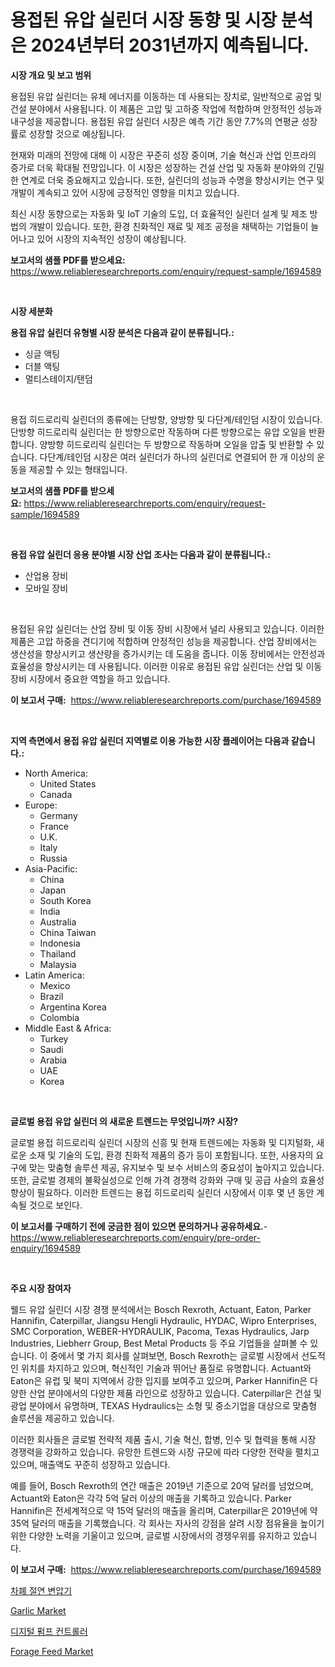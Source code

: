 <p><h1>용접된 유압 실린더 시장 동향 및 시장 분석은 2024년부터 2031년까지 예측됩니다.</h1></p><p><strong>시장 개요 및 보고 범위</strong></p>
<p><p>용접된 유압 실린더는 유체 에너지를 이동하는 데 사용되는 장치로, 일반적으로 공업 및 건설 분야에서 사용됩니다. 이 제품은 고압 및 고하중 작업에 적합하며 안정적인 성능과 내구성을 제공합니다. 용접된 유압 실린더 시장은 예측 기간 동안 7.7%의 연평균 성장률로 성장할 것으로 예상됩니다.</p><p>현재와 미래의 전망에 대해 이 시장은 꾸준히 성장 중이며, 기술 혁신과 산업 인프라의 증가로 더욱 확대될 전망입니다. 이 시장은 성장하는 건설 산업 및 자동화 분야와의 긴밀한 연계로 더욱 중요해지고 있습니다. 또한, 실린더의 성능과 수명을 향상시키는 연구 및 개발이 계속되고 있어 시장에 긍정적인 영향을 미치고 있습니다.</p><p>최신 시장 동향으로는 자동화 및 IoT 기술의 도입, 더 효율적인 실린더 설계 및 제조 방법의 개발이 있습니다. 또한, 환경 친화적인 재료 및 제조 공정을 채택하는 기업들이 늘어나고 있어 시장의 지속적인 성장이 예상됩니다.</p></p>
<p><strong>보고서의 샘플 PDF를 받으세요:</strong> <a href="https://www.reliableresearchreports.com/enquiry/request-sample/1694589">https://www.reliableresearchreports.com/enquiry/request-sample/1694589</a></p>
<p>&nbsp;</p>
<p><strong>시장 세분화</strong></p>
<p><strong>용접 유압 실린더 유형별 시장 분석은 다음과 같이 분류됩니다.:</strong></p>
<p><ul><li>싱글 액팅</li><li>더블 액팅</li><li>멀티스테이지/탠덤</li></ul></p>
<p>&nbsp;</p>
<p><p>용접 히드로리릭 실린더의 종류에는 단방향, 양방향 및 다단계/테인덤 시장이 있습니다. 단방향 히드로리릭 실린더는 한 방향으로만 작동하며 다른 방향으로는 유압 오일을 반환합니다. 양방향 히드로리릭 실린더는 두 방향으로 작동하며 오일을 압출 및 반환할 수 있습니다. 다단계/테인덤 시장은 여러 실린더가 하나의 실린더로 연결되어 한 개 이상의 운동을 제공할 수 있는 형태입니다.</p></p>
<p><strong>보고서의 샘플 PDF를 받으세요:</strong>&nbsp;<a href="https://www.reliableresearchreports.com/enquiry/request-sample/1694589">https://www.reliableresearchreports.com/enquiry/request-sample/1694589</a></p>
<p>&nbsp;</p>
<p><strong> 용접 유압 실린더 응용 분야별 시장 산업 조사는 다음과 같이 분류됩니다.:</strong></p>
<p><ul><li>산업용 장비</li><li>모바일 장비</li></ul></p>
<p>&nbsp;</p>
<p><p>용접된 유압 실린더는 산업 장비 및 이동 장비 시장에서 널리 사용되고 있습니다. 이러한 제품은 고압 하중을 견디기에 적합하며 안정적인 성능을 제공합니다. 산업 장비에서는 생산성을 향상시키고 생산량을 증가시키는 데 도움을 줍니다. 이동 장비에서는 안전성과 효율성을 향상시키는 데 사용됩니다. 이러한 이유로 용접된 유압 실린더는 산업 및 이동 장비 시장에서 중요한 역할을 하고 있습니다.</p></p>
<p><strong>이 보고서 구매:</strong>&nbsp; <a href="https://www.reliableresearchreports.com/purchase/1694589">https://www.reliableresearchreports.com/purchase/1694589</a></p>
<p>&nbsp;</p>
<p><strong>지역 측면에서 용접 유압 실린더 지역별로 이용 가능한 시장 플레이어는 다음과 같습니다.:</strong></p>
<p><ul>
    <li>
        North America:
        <ul>
            <li>United States</li>
            <li>Canada</li>
        </ul>
    </li>
    <li>
        Europe:
        <ul>
            <li>Germany</li>
            <li>France</li>
            <li>U.K.</li>
            <li>Italy</li>
            <li>Russia</li>
        </ul>
    </li>
    <li>
        Asia-Pacific:
        <ul>
            <li>China</li>
            <li>Japan</li>
            <li>South Korea</li>
            <li>India</li>
            <li>Australia</li>
            <li>China Taiwan</li>
            <li>Indonesia</li>
            <li>Thailand</li>
            <li>Malaysia</li>
        </ul>
    </li>
    <li>
        Latin America:
        <ul>
            <li>Mexico</li>
            <li>Brazil</li>
            <li>Argentina Korea</li>
            <li>Colombia</li>
        </ul>
    </li>
    <li>
        Middle East & Africa:
        <ul>
            <li>Turkey</li>
            <li>Saudi</li>
            <li>Arabia</li>
            <li>UAE</li>
            <li>Korea</li>
        </ul>
    </li>
    </ul></p>
<p>&nbsp;</p>
<p><strong>글로벌 용접 유압 실린더 의 새로운 트렌드는 무엇입니까? 시장?</strong></p>
<p><p>글로벌 용접 히드로리릭 실린더 시장의 신흥 및 현재 트렌드에는 자동화 및 디지털화, 새로운 소재 및 기술의 도입, 환경 친화적 제품의 증가 등이 포함됩니다. 또한, 사용자의 요구에 맞는 맞춤형 솔루션 제공, 유지보수 및 보수 서비스의 중요성이 높아지고 있습니다. 또한, 글로벌 경제의 불확실성으로 인해 가격 경쟁력 강화와 구매 및 공급 사슬의 효율성 향상이 필요하다. 이러한 트렌드는 용접 히드로리릭 실린더 시장에서 이후 몇 년 동안 계속될 것으로 보인다.</p></p>
<p><strong>이 보고서를 구매하기 전에 궁금한 점이 있으면 문의하거나 공유하세요.</strong>- <a href="https://www.reliableresearchreports.com/enquiry/pre-order-enquiry/1694589">https://www.reliableresearchreports.com/enquiry/pre-order-enquiry/1694589</a></p>
<p>&nbsp;</p>
<p><strong>주요 시장 참여자</strong></p>
<p><p>웰드 유압 실린더 시장 경쟁 분석에서는 Bosch Rexroth, Actuant, Eaton, Parker Hannifin, Caterpillar, Jiangsu Hengli Hydraulic, HYDAC, Wipro Enterprises, SMC Corporation, WEBER-HYDRAULIK, Pacoma, Texas Hydraulics, Jarp Industries, Liebherr Group, Best Metal Products 등 주요 기업들을 살펴볼 수 있습니다. 이 중에서 몇 가지 회사를 살펴보면, Bosch Rexroth는 글로벌 시장에서 선도적인 위치를 차지하고 있으며, 혁신적인 기술과 뛰어난 품질로 유명합니다. Actuant와 Eaton은 유럽 및 북미 지역에서 강한 입지를 보여주고 있으며, Parker Hannifin은 다양한 산업 분야에서의 다양한 제품 라인으로 성장하고 있습니다. Caterpillar은 건설 및 광업 분야에서 유명하며, TEXAS Hydraulics는 소형 및 중소기업을 대상으로 맞춤형 솔루션을 제공하고 있습니다.</p><p>이러한 회사들은 글로벌 전략적 제품 출시, 기술 혁신, 합병, 인수 및 협력을 통해 시장 경쟁력을 강화하고 있습니다. 유망한 트렌드와 시장 규모에 따라 다양한 전략을 펼치고 있으며, 매출액도 꾸준히 성장하고 있습니다.</p><p>예를 들어, Bosch Rexroth의 연간 매출은 2019년 기준으로 20억 달러를 넘었으며, Actuant와 Eaton은 각각 5억 달러 이상의 매출을 기록하고 있습니다. Parker Hannifin은 전세계적으로 약 15억 달러의 매출을 올리며, Caterpillar은 2019년에 약 35억 달러의 매출을 기록했습니다. 각 회사는 자사의 강점을 살려 시장 점유율을 높이기 위한 다양한 노력을 기울이고 있으며, 글로벌 시장에서의 경쟁우위를 유지하고 있습니다.</p></p>
<p><strong>이 보고서 구매:</strong>&nbsp;&nbsp;<a href="https://www.reliableresearchreports.com/purchase/1694589">https://www.reliableresearchreports.com/purchase/1694589</a></p>
<p><p><a href="https://github.com/Hubertstyenger6685/Market-Research-Report-List-1/blob/main/82111617814.md">차폐 절연 변압기</a></p><p><a href="https://issuu.com/reportprime-2/docs/garlic-market-size-2030.pptx">Garlic Market</a></p><p><a href="https://github.com/hxzi07639916/Market-Research-Report-List-1/blob/main/47025647813.md">디지털 펌프 컨트롤러</a></p><p><a href="https://issuu.com/reportprime-2/docs/forage-feed-market-size-2030.pptx">Forage Feed Market</a></p></p>

